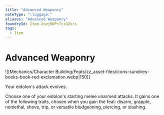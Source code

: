```yaml
---
title: "Advanced Weaponry"
noteType: ":luggage:"
aliases: "Advanced Weaponry"
foundryId: Item.XoejBWPr7csO2krs
tags:
  - Item
---
```


# Advanced Weaponry
![[Mechanics/Character Building/Feats/zz_asset-files/icons-sundries-books-book-red-exclamation.webp|150]]

Your eidolon's attack evolves.

Choose one of your eidolon's starting melee unarmed attacks. It gains one of the following traits, chosen when you gain the feat: disarm, grapple, nonlethal, shove, trip, or versatile bludgeoning, piercing, or slashing.
